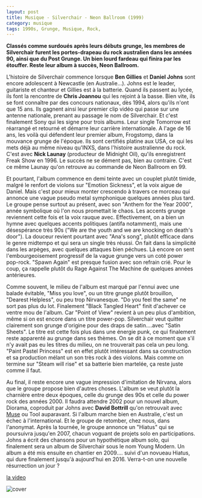 ```yaml
---
layout: post
title: Musique - Silverchair - Neon Ballroom (1999)
category: musique
tags: 1990s, Grunge, Musique, Rock, 
---
```

**Classés comme surdoués après leurs débuts grunge, les membres de Silverchair furent les portes-drapeau du rock australien dans les années 90, ainsi que du Post Grunge. Un bien lourd fardeau qui finira par les étouffer. Reste leur album à succès, Neon Ballroom.**

L'histoire de Silverchair commence lorsque **Ben Gillies** et **Daniel Johns** sont encore adolescent à Newcastle (en Australie...). Johns est le leader, guitariste et chanteur et Gillies est à la batterie. Quand ils passent au lycée, ils font la rencontre de **Chris Joannou** qui les rejoint à la basse. Bien vite, ils se font connaître par des concours nationaux, dès 1994, alors qu'ils n'ont que 15 ans. Ils gagnent ainsi leur premier clip vidéo qui passe sur une antenne nationale, prenant au passage le nom de Silverchair. Et c'est finalement Sony qui les signe pour trois albums. Leur single Tomorrow est réarrangé et retourné et démarre leur carrière internationale. A l'age de 16 ans, les voilà qui défendent leur premier album, Frogstomp, dans la mouvance grunge de l'époque. Ils sont certifiés platine aux USA, ce qui les mets déjà au même niveau qu'INXS, dans l'histoire australienne du rock. C'est avec **Nick Launay** (producteur de Midnight Oil), qu'ils enregistrent Freak Show en 1996. Le succès ne se dément pas, bien au contraire. C'est ce même Launay qu'on retrouve au commande de Neon Ballroom en 99.

Et pourtant, l'album commence en demi teinte avec un couplet plutôt timide, malgré le renfort de violons sur "Emotion Sickness", et la voix aigue de Daniel. Mais c'est pour mieux monter crescendo à travers ce morceau qui annonce une vague pseudo metal symphonique quelques années plus tard. Le groupe pense surtout au présent, avec son "Anthem for the Year 2000", année symbolique où l'on nous promettait le chaos. Les accents grunge reviennent cette fois et la voix rauque avec. Effectivement, on a bien un hymne avec quelques accents politiques (antifa notamment), mais une désespérance très 90s ("We are the youth and we are knocking on death's door"). La douceur revient pourtant avec "Ana's song", plutôt efficace dans le genre midtempo et qui sera un single très réussi. On fait dans la simplicité dans les arpèges, avec quelques attaques bien péchues. Là encore on sent l'embourgeoisement progressif de la vague grunge vers un coté power pop-rock. "Spawn Again" est presque fusion avec son refrain crié. Pour le coup, ça rappelle plutôt du Rage Against The Machine de quelques années antérieures.

Comme souvent, le milieu de l'album est marqué par l'ennui avec une balade évitable, "Miss you love", ou un titre grunge plutôt brouillon, "Dearest Helpless", ou peu trop Nirvanesque. "Do you feel the same" ne sort pas plus du lot. Finalement "Black Tangled Heart" finit d'achever ce ventre mou de l'album. Car "Point of View" revient à un peu plus d'ambition, même si on est encore dans un titre power-pop. Silverchair veut quitter clairement son grunge d'origine pour des draps de satin....avec "Satin Sheets". Le titre est cette fois plus dans une énergie punk, ce qui finalement reste apparenté au grunge dans ses thèmes. On se dit à ce moment que s'il n'y avait pas eu les titres du milieu, on ne trouverait pas cela un peu long. "Paint Pastel Princess" est en effet plutôt intéressant dans sa construction et sa production mélant un son très rock à des violons. Mais comme on termine sur "Steam will rise" et sa batterie bien martelée, ça reste juste comme il faut.

Au final, il reste encore une vague impression d'imitation de Nirvana, alors que le groupe propose bien d'autres choses. L'album se veut plutôt la charnière entre deux époques, celle du grunge des 90s et celle du power rock des années 2000. Il faudra attendre 2002 pour un nouvel album, Diorama, coproduit par Johns avec **David Bottrill** qu'on retrouvait avec <a href="https://cheziceman.wordpress.com/2009/03/01/muse-origin-of-symmetry/">Muse</a> ou Tool auparavant. Si l'album marche bien en Australie, c'est un échec à l'international. Et le groupe de retomber, chez nous, dans l'anonymat. Après la tournée, le groupe annonce un "Hiatus" qui se poursuivra jusqu'en 2007, chacun voguant de projets solo en participations. Johns a écrit des chansons pour un hypothétique album solo, qui finalement sera un album de Silverchair sous le nom Young Modern. Un album a été mis ensuite en chantier en 2009.... suivi d'un novueau Hiatus, qui dure finalement jusqu'à aujourd'hui en 2016. Verra-t-on une nouvelle résurrection un jour ?

[la video](https://www.youtube.com/watch?v=zNK_r2QAXAo)

![cover](https://cheziceman.files.wordpress.com/2016/12/silverchair.jpg)
